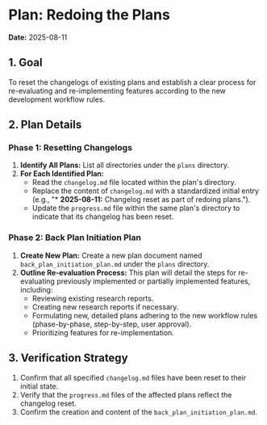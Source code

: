 # Plan: Redoing the Plans

**Date:** 2025-08-11

## 1. Goal

To reset the changelogs of existing plans and establish a clear process for re-evaluating and re-implementing features according to the new development workflow rules.

## 2. Plan Details

### Phase 1: Resetting Changelogs

1.  **Identify All Plans:** List all directories under the `plans` directory.
2.  **For Each Identified Plan:**
    *   Read the `changelog.md` file located within the plan's directory.
    *   Replace the content of `changelog.md` with a standardized initial entry (e.g., "*   **2025-08-11:** Changelog reset as part of redoing plans.").
    *   Update the `progress.md` file within the same plan's directory to indicate that its changelog has been reset.

### Phase 2: Back Plan Initiation Plan

1.  **Create New Plan:** Create a new plan document named `back_plan_initiation_plan.md` under the `plans` directory.
2.  **Outline Re-evaluation Process:** This plan will detail the steps for re-evaluating previously implemented or partially implemented features, including:
    *   Reviewing existing research reports.
    *   Creating new research reports if necessary.
    *   Formulating new, detailed plans adhering to the new workflow rules (phase-by-phase, step-by-step, user approval).
    *   Prioritizing features for re-implementation.

## 3. Verification Strategy

1.  Confirm that all specified `changelog.md` files have been reset to their initial state.
2.  Verify that the `progress.md` files of the affected plans reflect the changelog reset.
3.  Confirm the creation and content of the `back_plan_initiation_plan.md`.
